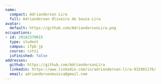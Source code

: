 ```yaml
---
name:
  compact: Adrianderson Lira
  full: Adrianderson Oliveira de Souza Lira
avatar:
  default: https://github.com/AdriandersonLira.png
occupations:
- id: 20182370015
  type: student
  campus: ifpb-jp
  course: cstsi
  isFinished: false
addresses:
  github: https://github.com/AdriandersonLira
  linkedin: https://www.linkedin.com/in/adrianderson-lira-932981176/
  email: adriandersonmusica@gmail.com
---
```


